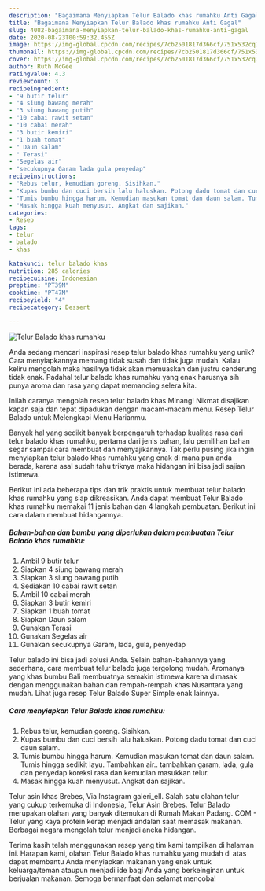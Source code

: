 ```yaml
---
description: "Bagaimana Menyiapkan Telur Balado khas rumahku Anti Gagal"
title: "Bagaimana Menyiapkan Telur Balado khas rumahku Anti Gagal"
slug: 4082-bagaimana-menyiapkan-telur-balado-khas-rumahku-anti-gagal
date: 2020-08-23T00:59:32.455Z
image: https://img-global.cpcdn.com/recipes/7cb2501817d366cf/751x532cq70/telur-balado-khas-rumahku-foto-resep-utama.jpg
thumbnail: https://img-global.cpcdn.com/recipes/7cb2501817d366cf/751x532cq70/telur-balado-khas-rumahku-foto-resep-utama.jpg
cover: https://img-global.cpcdn.com/recipes/7cb2501817d366cf/751x532cq70/telur-balado-khas-rumahku-foto-resep-utama.jpg
author: Ruth McGee
ratingvalue: 4.3
reviewcount: 3
recipeingredient:
- "9 butir telur"
- "4 siung bawang merah"
- "3 siung bawang putih"
- "10 cabai rawit setan"
- "10 cabai merah"
- "3 butir kemiri"
- "1 buah tomat"
- " Daun salam"
- " Terasi"
- "Segelas air"
- "secukupnya Garam lada gula penyedap"
recipeinstructions:
- "Rebus telur, kemudian goreng. Sisihkan."
- "Kupas bumbu dan cuci bersih lalu haluskan. Potong dadu tomat dan cuci daun salam."
- "Tumis bumbu hingga harum. Kemudian masukan tomat dan daun salam. Tumis hingga sedikit layu. Tambahkan air.. tambahkan garam, lada, gula dan penyedap koreksi rasa dan kemudian masukkan telur."
- "Masak hingga kuah menyusut. Angkat dan sajikan."
categories:
- Resep
tags:
- telur
- balado
- khas

katakunci: telur balado khas 
nutrition: 285 calories
recipecuisine: Indonesian
preptime: "PT39M"
cooktime: "PT47M"
recipeyield: "4"
recipecategory: Dessert

---
```



![Telur Balado khas rumahku](https://img-global.cpcdn.com/recipes/7cb2501817d366cf/751x532cq70/telur-balado-khas-rumahku-foto-resep-utama.jpg)

Anda sedang mencari inspirasi resep telur balado khas rumahku yang unik? Cara menyiapkannya memang tidak susah dan tidak juga mudah. Kalau keliru mengolah maka hasilnya tidak akan memuaskan dan justru cenderung tidak enak. Padahal telur balado khas rumahku yang enak harusnya sih punya aroma dan rasa yang dapat memancing selera kita.

Inilah caranya mengolah resep telur balado khas Minang! Nikmat disajikan kapan saja dan tepat dipadukan dengan macam-macam menu. Resep Telur Balado untuk Melengkapi Menu Harianmu.

Banyak hal yang sedikit banyak berpengaruh terhadap kualitas rasa dari telur balado khas rumahku, pertama dari jenis bahan, lalu pemilihan bahan segar sampai cara membuat dan menyajikannya. Tak perlu pusing jika ingin menyiapkan telur balado khas rumahku yang enak di mana pun anda berada, karena asal sudah tahu triknya maka hidangan ini bisa jadi sajian istimewa.


Berikut ini ada beberapa tips dan trik praktis untuk membuat telur balado khas rumahku yang siap dikreasikan. Anda dapat membuat Telur Balado khas rumahku memakai 11 jenis bahan dan 4 langkah pembuatan. Berikut ini cara dalam membuat hidangannya.

<!--inarticleads1-->

##### Bahan-bahan dan bumbu yang diperlukan dalam pembuatan Telur Balado khas rumahku:

1. Ambil 9 butir telur
1. Siapkan 4 siung bawang merah
1. Siapkan 3 siung bawang putih
1. Sediakan 10 cabai rawit setan
1. Ambil 10 cabai merah
1. Siapkan 3 butir kemiri
1. Siapkan 1 buah tomat
1. Siapkan  Daun salam
1. Gunakan  Terasi
1. Gunakan Segelas air
1. Gunakan secukupnya Garam, lada, gula, penyedap


Telur balado ini bisa jadi solusi Anda. Selain bahan-bahannya yang sederhana, cara membuat telur balado juga tergolong mudah. Aromanya yang khas bumbu Bali membuatnya semakin istimewa karena dimasak dengan menggunakan bahan dan rempah-rempah khas Nusantara yang mudah. Lihat juga resep Telur Balado Super Simple enak lainnya. 

<!--inarticleads2-->

##### Cara menyiapkan Telur Balado khas rumahku:

1. Rebus telur, kemudian goreng. Sisihkan.
1. Kupas bumbu dan cuci bersih lalu haluskan. Potong dadu tomat dan cuci daun salam.
1. Tumis bumbu hingga harum. Kemudian masukan tomat dan daun salam. Tumis hingga sedikit layu. Tambahkan air.. tambahkan garam, lada, gula dan penyedap koreksi rasa dan kemudian masukkan telur.
1. Masak hingga kuah menyusut. Angkat dan sajikan.


Telur asin khas Brebes, Via Instagram galeri_ell. Salah satu olahan telur yang cukup terkemuka di Indonesia, Telur Asin Brebes. Telur Balado merupakan olahan yang banyak ditemukan di Rumah Makan Padang. COM - Telur yang kaya protein kerap menjadi andalan saat memasak makanan. Berbagai negara mengolah telur menjadi aneka hidangan. 

Terima kasih telah menggunakan resep yang tim kami tampilkan di halaman ini. Harapan kami, olahan Telur Balado khas rumahku yang mudah di atas dapat membantu Anda menyiapkan makanan yang enak untuk keluarga/teman ataupun menjadi ide bagi Anda yang berkeinginan untuk berjualan makanan. Semoga bermanfaat dan selamat mencoba!
